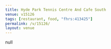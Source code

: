 ```yaml
---
title: Hyde Park Tennis Centre And Cafe South
venue: v15126
tags: [restaurant, food, "fhrs:413425"]
permalink: /v/15126/
layout: venue
---
```

null